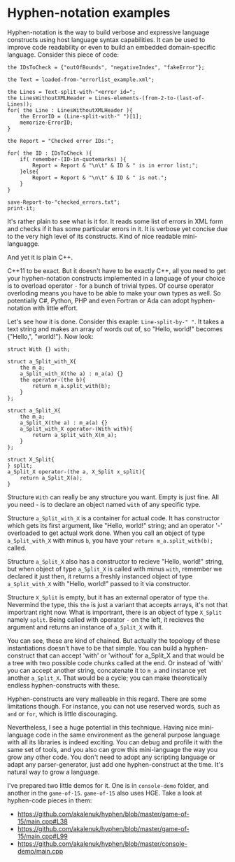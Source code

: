 Hyphen-notation examples
======

Hyphen-notation is the way to build verbose and expressive language constructs using host language syntax capabilities. It can be used to improve code readability or even to build an embedded domain-specific language. Consider this piece of code:

    the IDsToCheck = {"outOfBounds", "negativeIndex", "fakeError"};
    
    the Text = loaded-from-"errorlist_example.xml";
    
    the Lines = Text-split-with-"<error id=";
    the LinesWithoutXMLHeader = Lines-elements-(from-2-to-(last-of-Lines));
    for( the Line : LinesWithoutXMLHeader ){
        the ErrorID = (Line-split-with-" ")[1];
        memorize-ErrorID;
    }
    
    the Report = "Checked error IDs:";
    
    for( the ID : IDsToCheck ){
        if( remember-(ID-in-quotemarks) ){
            Report = Report & "\n\t" & ID & " is in error list;";
        }else{
            Report = Report & "\n\t" & ID & " is not.";
        }
    }
    
    save-Report-to-"checked_errors.txt";
    print-it;

It's rather plain to see what is it for. It reads some list of errors in XML form and checks if it has some particular errors in it. It is verbose yet concise due to the very high level of its constructs. Kind of nice readable mini-languagge.

And yet it is plain C++.

C++11 to be exact. But it doesn't have to be exactly C++, all you need to get your hyphen-notation constructs implemented in a language of your choice is to overload operator `-` for a bunch of trivial types. Of course operator overloding means you have to be able to make your own types as well. So potentially C#, Python, PHP and even Fortran or Ada can adopt hyphen-notation with little effort.

Let's see how it is done. Consider this exaple: `Line-split-by-" "`. It takes a text string and makes an array of words out of, so "Hello, world!" becomes {"Hello,", "world!"}. Now look:

    struct With {} with;
    
    struct a_Split_with_X{
        the m_a;
        a_Split_with_X(the a) : m_a(a) {}
        the operator-(the b){
            return m_a.split_with(b);
        }
    };
    
    struct a_Split_X{
        the m_a;
        a_Split_X(the a) : m_a(a) {}
        a_Split_with_X operator-(With with){
            return a_Split_with_X(m_a);
        }
    };
    
    struct X_Split{
    } split;
    a_Split_X operator-(the a, X_Split x_split){
        return a_Split_X(a);
    }

Structure `With` can really be any structure you want. Empty is just fine. All you need - is to declare an object named `with` of any specific type.

Structure `a_Split_with_X` is a container for actual code. It has constructor which gets its first argument, like "Hello, world!" string; and an operator '-' overloaded to get actual work done. When you call an object of type `a_Split_with_X` with minus `b`, you have your `return m_a.split_with(b);` called.

Structure `a_Split_X` also has a constructor to recieve "Hello, world!" string, but when object of type `a_Split_X` is called with minus `with`, remember we declared it just then, it returns a freshly instanced object of type `a_Split_with_X` with "Hello, world!" passed to it via constructor.

Structure `X_Split` is empty, but it has an external operator of type `the`. Nevermind the type, this `the` is just a variant that accepts arrays, it's not that importrant right now. What is importrant, there is an object of type `X_Split` namely `split`. Being called with operator `-` on the left, it recieves the argument and returns an instance of `a_Split_X` with it.

You can see, these are kind of chained. But actually the topology of these instantiations doesn't have to be that simple. You can build a hyphen-construct that can accept 'with' or 'without' for a_Split_X and that would be a tree with two possible code chunks called at the end. Or instead of 'with' you can accept another string, concatenate it to `m_a` and instance yet another `a_Split_X`. That would be a cycle; you can make theoretically endless hyphen-constructs with these.

Hyphen-constructs are very malleable in this regard. There are some limitations though. For instance, you can not use reserved words, such as `and` or `for`, which is little discouraging. 

Nevertheless, I see a huge potential in this technique. Having nice mini-language code in the same environment as the general purpose language with all its libraries is indeed exciting. You can debug and profile it with the same set of tools, and you also can grow this mini-language the way you grow any other code. You don't need to adopt any scripting language or adapt any parser-generator, just add one hyphen-construct at the time. It's natural way to grow a language.

I've prepared two little demos for it. One is in `console-demo` folder, and another in the `game-of-15`. `game-of-15` also uses HGE. Take a look at hyphen-code pieces in them:
- https://github.com/akalenuk/hyphen/blob/master/game-of-15/main.cpp#L38
- https://github.com/akalenuk/hyphen/blob/master/game-of-15/main.cpp#L99
- https://github.com/akalenuk/hyphen/blob/master/console-demo/main.cpp
